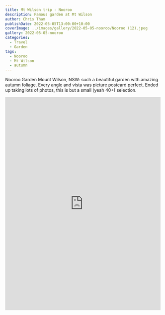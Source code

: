 ```yaml
---
title: Mt Wilson trip - Nooroo
description: Famous garden at Mt Wilson
author: Chris Tham
publishDate: 2022-05-05T13:00:00+10:00
coverImage: ../images/gallery/2022-05-05-nooroo/Nooroo (12).jpeg
gallery: 2022-05-05-nooroo
categories:
  - Travel
  - Garden
tags:
  - Nooroo
  - Mt Wilson
  - autumn
---
```


Nooroo Garden Mount Wilson, NSW: such a beautiful garden with amazing autumn foliage. Every angle and vista was picture postcard perfect. Ended up taking lots of photos, this is but a small (yeah 40+) selection.

<iframe src="https://www.facebook.com/plugins/post.php?href=https%3A%2F%2Fwww.facebook.com%2Fchris1.tham%2Fposts%2Fpfbid0WVNnCvedjDoKxhfy5UvDxsEDLwng1sydURhHJAMQwxAh7nabNVVMfRrirv4JiBL3l&show_text=true&width=500" width="500" height="684" style="border:none;overflow:hidden" scrolling="no" frameborder="0" allowfullscreen="true" allow="autoplay; clipboard-write; encrypted-media; picture-in-picture; web-share"></iframe>
